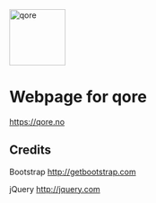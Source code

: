 <img src="https://qore.no/res/logo-text.svg" width="100" alt="qore">

# Webpage for qore
https://qore.no

## Credits

Bootstrap
http://getbootstrap.com

jQuery
http://jquery.com
